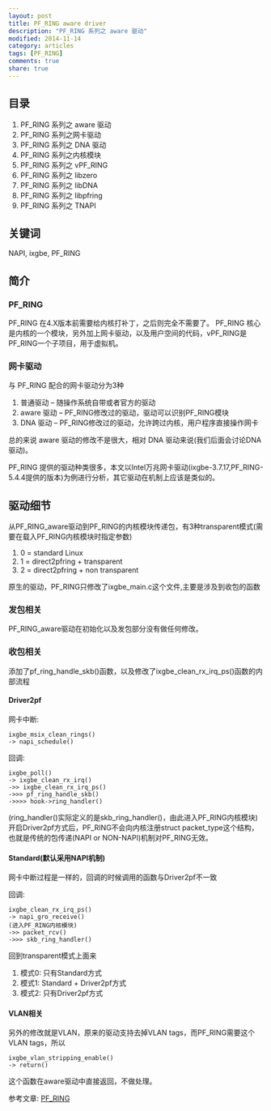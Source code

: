 ```yaml
---
layout: post
title: PF_RING aware driver
description: "PF_RING 系列之 aware 驱动"
modified: 2014-11-14
category: articles
tags: [PF_RING]
comments: true
share: true
---
```


## 目录

1. PF_RING 系列之 aware 驱动
1. PF_RING 系列之网卡驱动
1. PF_RING 系列之 DNA 驱动
1. PF_RING 系列之内核模块
1. PF_RING 系列之 vPF_RING
1. PF_RING 系列之 libzero
1. PF_RING 系列之 libDNA
1. PF_RING 系列之 libpfring
1. PF_RING 系列之 TNAPI

## 关键词

NAPI, ixgbe, PF_RING

## 简介

### PF_RING

PF_RING 在4.X版本前需要给内核打补丁，之后则完全不需要了。
PF_RING 核心是内核的一个模块，另外加上网卡驱动，以及用户空间的代码，vPF_RING是PF_RING一个子项目，用于虚拟机。

### 网卡驱动

与 PF_RING 配合的网卡驱动分为3种

1. 普通驱动 – 随操作系统自带或者官方的驱动
1. aware 驱动 – PF_RING修改过的驱动，驱动可以识别PF_RING模块
1. DNA 驱动 – PF_RING修改过的驱动，允许跨过内核，用户程序直接操作网卡

总的来说 aware 驱动的修改不是很大，相对 DNA 驱动来说(我们后面会讨论DNA驱动)。

PF_RING 提供的驱动种类很多，本文以Intel万兆网卡驱动(ixgbe-3.7.17,PF_RING-5.4.4提供的版本)为例进行分析，其它驱动在机制上应该是类似的。

## 驱动细节

从PF_RING_aware驱动到PF_RING的内核模块传递包，有3种transparent模式(需要在载入PF_RING内核模块时指定参数)

1. 0 = standard Linux
1. 1 = direct2pfring + transparent
1. 2 = direct2pfring + non transparent

原生的驱动，PF_RING只修改了ixgbe_main.c这个文件,主要是涉及到收包的函数

### 发包相关

PF_RING_aware驱动在初始化以及发包部分没有做任何修改。

### 收包相关

添加了pf_ring_handle_skb()函数，以及修改了ixgbe_clean_rx_irq_ps()函数的内部流程

#### Driver2pf

网卡中断:

~~~
ixgbe_msix_clean_rings()
-> napi_schedule()
~~~

回调:

~~~
ixgbe_poll()
-> ixgbe_clean_rx_irq()
->> ixgbe_clean_rx_irq_ps()
->>> pf_ring_handle_skb()
->>>> hook->ring_handler()
~~~

(ring_handler()实际定义的是skb_ring_handler()，由此进入PF_RING内核模块)
开启Driver2pf方式后，PF_RING不会向内核注册struct packet_type这个结构，也就是传统的包传递(NAPI or NON-NAPI)机制对PF_RING无效。

#### Standard(默认采用NAPI机制)

网卡中断过程是一样的，回调的时候调用的函数与Driver2pf不一致

回调:

~~~
ixgbe_clean_rx_irq_ps()
-> napi_gro_receive()
(进入PF_RING内核模块)
->> packet_rcv()
->>> skb_ring_handler()
~~~

回到transparent模式上面来

1. 模式0: 只有Standard方式
1. 模式1: Standard + Driver2pf方式
1. 模式2: 只有Driver2pf方式

#### VLAN相关
另外的修改就是VLAN，原来的驱动支持去掉VLAN tags，而PF_RING需要这个VLAN tags，所以

~~~
ixgbe_vlan_stripping_enable()
-> return()
~~~

这个函数在aware驱动中直接返回，不做处理。

参考文章: [PF_RING](http://www.ntop.org/products/pf_ring/)

